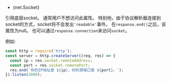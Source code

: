 <!-- YAML
added: v0.3.0
-->

* {net.Socket}

引用底层socket。 通常用户不想访问此属性。 特别地，由于协议解析器连接到socket的方式，socket将不会发出`'readable'`事件。 在`response.end()`之后，该属性为null。 也可以通过`response.connection`来访问`socket`。

例如:

```js
const http = require('http');
const server = http.createServer((req, res) => {
  const ip = res.socket.remoteAddress;
  const port = res.socket.remotePort;
  res.end(`你的IP地址是 ${ip}，你的源端口是 ${port}。`);
}).listen(3000);
```

